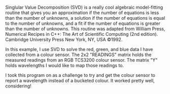 Singlular Value Decomposition (SVD) is a really cool algebraic model-fitting routine that gives you an approximation if the number of equations is less than the number of unknowns, a solution if the number of equations is equal to the number of unknowns, and a fit if the number of equations is greater than the number of unknowns. This routine was adapted from  William Press, Numerical Recipes in C++: The Art of Scientific Computing (2nd edition). Cambridge University Press New York, NY, USA ©1992. 

In this example, I use SVD to solve the red, green, and blue data I have collected from a colour sensor. The 2x2 "READINGS" matrix holds the measured readings from an RGB TCS3200 colour sensor. The matrix "Y" holds wavelengths I would like to map those readings to.

I took this program on as a challenge to try and get the colour sensor to report a wavelength instead of a bucketed colour. It worked pretty well, considering!
